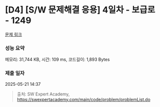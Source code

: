 # [D4] [S/W 문제해결 응용] 4일차 - 보급로 - 1249 

[문제 링크](https://swexpertacademy.com/main/code/problem/problemDetail.do?contestProbId=AV15QRX6APsCFAYD) 

### 성능 요약

메모리: 31,744 KB, 시간: 109 ms, 코드길이: 1,893 Bytes

### 제출 일자

2025-05-21 14:37



> 출처: SW Expert Academy, https://swexpertacademy.com/main/code/problem/problemList.do